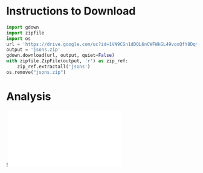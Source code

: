 # Instructions to Download
```python
import gdown
import zipfile
import os
url = 'https://drive.google.com/uc?id=1VN9CGn1dDQL6nCWFWkGL49voxQfY8Dqt'
output = 'jsons.zip'
gdown.download(url, output, quiet=False)
with zipfile.ZipFile(output, 'r') as zip_ref:
    zip_ref.extractall('jsons')
os.remove("jsons.zip")
```
# Analysis
!![](fig.html)

<div>                        <script type="text/javascript">window.PlotlyConfig = {MathJaxConfig: 'local'};</script>
        <script charset="utf-8" src="https://cdn.plot.ly/plotly-2.32.0.min.js"></script>                <div id="22af15be-d3a0-4645-84b9-53c75c586353" class="plotly-graph-div" style="height:100%; width:100%;"></div>            <script type="text/javascript">                                    window.PLOTLYENV=window.PLOTLYENV || {};                                    if (document.getElementById("22af15be-d3a0-4645-84b9-53c75c586353")) {                    Plotly.newPlot(                        "22af15be-d3a0-4645-84b9-53c75c586353",                        [{"line":{"color":"lightblue"},"marker":{"color":"lightblue"},"mode":"lines+markers","name":"Wind Capacity (MWh\u002fh)","x":["2018-12-31T00:00:00+00:00","2019-12-31T00:00:00+00:00","2020-12-31T00:00:00+00:00","2021-12-31T00:00:00+00:00","2022-12-31T00:00:00+00:00","2023-12-31T00:00:00+00:00","2024-12-31T00:00:00","2025-12-31T00:00:00","2026-12-31T00:00:00","2027-12-31T00:00:00","2028-12-31T00:00:00","2029-12-31T00:00:00","2030-12-31T00:00:00","2031-12-31T00:00:00","2032-12-31T00:00:00","2033-12-31T00:00:00","2034-12-31T00:00:00","2035-12-31T00:00:00","2036-12-31T00:00:00","2037-12-31T00:00:00","2038-12-31T00:00:00","2039-12-31T00:00:00","2040-12-31T00:00:00","2041-12-31T00:00:00","2042-12-31T00:00:00","2043-12-31T00:00:00","2044-12-31T00:00:00","2045-12-31T00:00:00"],"y":[2017.0,2017.0,2268.0,3204.0,5207.0,6715.0,8553.0,10308.5,12064.0,13819.5,15575.0,17330.5,19086.0,20841.5,22597.0,24352.5,26108.0,27863.5,29619.0,31374.5,33130.0,34885.5,36641.0,38396.5,40152.0,41907.5,43663.0,45418.5],"type":"scatter"},{"line":{"color":"darkgreen"},"marker":{"color":"lightblue"},"mode":"lines+markers","name":"Electricity Produced (MWh\u002fh)","x":["2018-12-31T00:00:00+00:00","2019-12-31T00:00:00+00:00","2020-12-31T00:00:00+00:00","2021-12-31T00:00:00+00:00","2022-12-31T00:00:00+00:00","2023-12-31T00:00:00+00:00","2024-12-31T00:00:00","2025-12-31T00:00:00","2026-12-31T00:00:00","2027-12-31T00:00:00","2028-12-31T00:00:00","2029-12-31T00:00:00","2030-12-31T00:00:00","2031-12-31T00:00:00","2032-12-31T00:00:00","2033-12-31T00:00:00","2034-12-31T00:00:00","2035-12-31T00:00:00","2036-12-31T00:00:00","2037-12-31T00:00:00","2038-12-31T00:00:00","2039-12-31T00:00:00","2040-12-31T00:00:00","2041-12-31T00:00:00","2042-12-31T00:00:00","2043-12-31T00:00:00","2044-12-31T00:00:00","2045-12-31T00:00:00"],"y":[7560.766264383861,7287.444927841488,7253.721287098949,7679.576209917192,7634.69738219881,8837.160847128984,9889.416258533283,10409.914218583843,10930.412178634395,11450.910138684954,11971.408098735514,12491.906058786066,13012.404018836625,13532.901978887185,14053.399938937737,14573.897898988296,15094.395859038856,15614.893819089408,16135.391779139967,16655.889739190527,17176.387699241077,17696.885659291638,18217.383619342196,18737.88157939275,19258.37953944331,19778.87749949387,20299.37545954442,20819.87341959498],"type":"scatter"},{"line":{"color":"orange"},"marker":{"color":"orange"},"mode":"lines+markers","name":"Electricity Consumed (MWh\u002fh)","x":["2018-12-31T00:00:00+00:00","2019-12-31T00:00:00+00:00","2020-12-31T00:00:00+00:00","2021-12-31T00:00:00+00:00","2022-12-31T00:00:00+00:00","2023-12-31T00:00:00+00:00","2024-12-31T00:00:00","2025-12-31T00:00:00","2026-12-31T00:00:00","2027-12-31T00:00:00","2028-12-31T00:00:00","2029-12-31T00:00:00","2030-12-31T00:00:00","2031-12-31T00:00:00","2032-12-31T00:00:00","2033-12-31T00:00:00","2034-12-31T00:00:00","2035-12-31T00:00:00","2036-12-31T00:00:00","2037-12-31T00:00:00","2038-12-31T00:00:00","2039-12-31T00:00:00","2040-12-31T00:00:00","2041-12-31T00:00:00","2042-12-31T00:00:00","2043-12-31T00:00:00","2044-12-31T00:00:00","2045-12-31T00:00:00"],"y":[9791.894051832402,9482.383718371837,8916.402045454546,9669.774200913242,9043.157876712328,8948.782352688357,8948.782352688357,9374.914845673517,9801.047338658676,10227.179831643836,10653.312324628996,11079.444817614156,11505.577310599316,11931.709803584476,12357.842296569635,12783.974789554795,13210.107282539955,13636.239775525115,14062.372268510275,14488.504761495435,14914.637254480594,15340.769747465754,15766.902240450914,16193.034733436074,16619.167226421232,17045.299719406394,17471.432212391555,17897.564705376713],"type":"scatter"},{"marker":{"color":"yellow"},"name":"Nuclear Production (MWh\u002fh)","opacity":0.5,"textposition":"auto","texttemplate":"%{y}","x":["2018-12-31T00:00:00+00:00","2019-12-31T00:00:00+00:00","2020-12-31T00:00:00+00:00","2021-12-31T00:00:00+00:00","2022-12-31T00:00:00+00:00","2023-12-31T00:00:00+00:00","2024-12-31T00:00:00","2025-12-31T00:00:00","2026-12-31T00:00:00","2027-12-31T00:00:00","2028-12-31T00:00:00","2029-12-31T00:00:00","2030-12-31T00:00:00","2031-12-31T00:00:00","2032-12-31T00:00:00","2033-12-31T00:00:00","2034-12-31T00:00:00","2035-12-31T00:00:00","2036-12-31T00:00:00","2037-12-31T00:00:00","2038-12-31T00:00:00","2039-12-31T00:00:00","2040-12-31T00:00:00","2041-12-31T00:00:00","2042-12-31T00:00:00","2043-12-31T00:00:00","2044-12-31T00:00:00","2045-12-31T00:00:00"],"y":[2498.7758666797645,2614.7095311841445,2540.0541487858345,2580.776165319317,2751.3736025117446,3734.013702077831,4033.0,4033.0,4033.0,4033.0,4033.0,4033.0,4033.0,4033.0,4033.0,4033.0,4033.0,4033.0,4033.0,4033.0,4033.0,4033.0,4033.0,4033.0,4033.0,4033.0,4033.0,4033.0],"type":"bar"},{"marker":{"color":"darkred"},"name":"Cogeneration Industry (MWh\u002fh)","opacity":0.5,"textposition":"auto","texttemplate":"%{y}","x":["2018-12-31T00:00:00+00:00","2019-12-31T00:00:00+00:00","2020-12-31T00:00:00+00:00","2021-12-31T00:00:00+00:00","2022-12-31T00:00:00+00:00","2023-12-31T00:00:00+00:00","2024-12-31T00:00:00","2025-12-31T00:00:00","2026-12-31T00:00:00","2027-12-31T00:00:00","2028-12-31T00:00:00","2029-12-31T00:00:00","2030-12-31T00:00:00","2031-12-31T00:00:00","2032-12-31T00:00:00","2033-12-31T00:00:00","2034-12-31T00:00:00","2035-12-31T00:00:00","2036-12-31T00:00:00","2037-12-31T00:00:00","2038-12-31T00:00:00","2039-12-31T00:00:00","2040-12-31T00:00:00","2041-12-31T00:00:00","2042-12-31T00:00:00","2043-12-31T00:00:00","2044-12-31T00:00:00","2045-12-31T00:00:00"],"y":[1440.2463200476898,1296.5322545577515,1126.4333007725752,1265.9636158208034,1105.9485517439814,1027.308674862399,1027.3086748623987,1027.3086748623987,1027.3086748623987,1027.3086748623987,1027.3086748623987,1027.3086748623987,1027.3086748623987,1027.3086748623987,1027.3086748623987,1027.3086748623987,1027.3086748623987,1027.3086748623987,1027.3086748623987,1027.3086748623987,1027.3086748623987,1027.3086748623987,1027.3086748623987,1027.3086748623987,1027.3086748623987,1027.3086748623987,1027.3086748623987,1027.3086748623987],"type":"bar"},{"marker":{"color":"red"},"name":"Cogeneration district heating (MWh\u002fh)","opacity":0.5,"textposition":"auto","texttemplate":"%{y}","x":["2018-12-31T00:00:00+00:00","2019-12-31T00:00:00+00:00","2020-12-31T00:00:00+00:00","2021-12-31T00:00:00+00:00","2022-12-31T00:00:00+00:00","2023-12-31T00:00:00+00:00","2024-12-31T00:00:00","2025-12-31T00:00:00","2026-12-31T00:00:00","2027-12-31T00:00:00","2028-12-31T00:00:00","2029-12-31T00:00:00","2030-12-31T00:00:00","2031-12-31T00:00:00","2032-12-31T00:00:00","2033-12-31T00:00:00","2034-12-31T00:00:00","2035-12-31T00:00:00","2036-12-31T00:00:00","2037-12-31T00:00:00","2038-12-31T00:00:00","2039-12-31T00:00:00","2040-12-31T00:00:00","2041-12-31T00:00:00","2042-12-31T00:00:00","2043-12-31T00:00:00","2044-12-31T00:00:00","2045-12-31T00:00:00"],"y":[1416.2584304256693,1304.4816039802947,1019.678911912254,1155.158316311028,931.9157267767545,650.946002925469,650.9460029254691,650.9460029254691,650.9460029254691,650.9460029254691,650.9460029254691,650.9460029254691,650.9460029254691,650.9460029254691,650.9460029254691,650.9460029254691,650.9460029254691,650.9460029254691,650.9460029254691,650.9460029254691,650.9460029254691,650.9460029254691,650.9460029254691,650.9460029254691,650.9460029254691,650.9460029254691,650.9460029254691,650.9460029254691],"type":"bar"},{"marker":{"color":"blue"},"name":"Hydro Production (MWh\u002fh)","opacity":0.5,"textposition":"auto","texttemplate":"%{y}","x":["2018-12-31T00:00:00+00:00","2019-12-31T00:00:00+00:00","2020-12-31T00:00:00+00:00","2021-12-31T00:00:00+00:00","2022-12-31T00:00:00+00:00","2023-12-31T00:00:00+00:00","2024-12-31T00:00:00","2025-12-31T00:00:00","2026-12-31T00:00:00","2027-12-31T00:00:00","2028-12-31T00:00:00","2029-12-31T00:00:00","2030-12-31T00:00:00","2031-12-31T00:00:00","2032-12-31T00:00:00","2033-12-31T00:00:00","2034-12-31T00:00:00","2035-12-31T00:00:00","2036-12-31T00:00:00","2037-12-31T00:00:00","2038-12-31T00:00:00","2039-12-31T00:00:00","2040-12-31T00:00:00","2041-12-31T00:00:00","2042-12-31T00:00:00","2043-12-31T00:00:00","2044-12-31T00:00:00","2045-12-31T00:00:00"],"y":[1429.3051585028843,1306.9635068149616,1639.8764253338109,1648.4830983978147,1417.9348106642924,1637.7023880801753,1526.7315807454142,1503.0245407959737,1479.317500846526,1455.6104608970854,1431.903420947645,1408.1963809981971,1384.4893410487566,1360.782301099316,1337.0752611498683,1313.3682212004278,1289.6611812509873,1265.9541413015395,1242.247101352099,1218.5400614026585,1194.8330214532107,1171.1259815037702,1147.4189415543296,1123.7119016048819,1100.0048616554413,1076.2978217060008,1052.590781756553,1028.8837418071125],"type":"bar"},{"marker":{"color":"green"},"name":"Wind Production (MWh\u002fh)","opacity":0.5,"textposition":"auto","texttemplate":"%{y}","x":["2018-12-31T00:00:00+00:00","2019-12-31T00:00:00+00:00","2020-12-31T00:00:00+00:00","2021-12-31T00:00:00+00:00","2022-12-31T00:00:00+00:00","2023-12-31T00:00:00+00:00","2024-12-31T00:00:00","2025-12-31T00:00:00","2026-12-31T00:00:00","2027-12-31T00:00:00","2028-12-31T00:00:00","2029-12-31T00:00:00","2030-12-31T00:00:00","2031-12-31T00:00:00","2032-12-31T00:00:00","2033-12-31T00:00:00","2034-12-31T00:00:00","2035-12-31T00:00:00","2036-12-31T00:00:00","2037-12-31T00:00:00","2038-12-31T00:00:00","2039-12-31T00:00:00","2040-12-31T00:00:00","2041-12-31T00:00:00","2042-12-31T00:00:00","2043-12-31T00:00:00","2044-12-31T00:00:00","2045-12-31T00:00:00"],"y":[615.2714921794725,648.0534796023312,822.6364772727272,902.2368721461187,1268.021917808219,1429.886921390811,2651.43,3195.6349999999998,3739.84,4284.045,4828.25,5372.455,5916.66,6460.865,7005.07,7549.275,8093.48,8637.685,9181.89,9726.095,10270.3,10814.505,11358.71,11902.914999999999,12447.12,12991.325,13535.53,14079.735],"type":"bar"}],                        {"template":{"data":{"histogram2dcontour":[{"type":"histogram2dcontour","colorbar":{"outlinewidth":0,"ticks":""},"colorscale":[[0.0,"#0d0887"],[0.1111111111111111,"#46039f"],[0.2222222222222222,"#7201a8"],[0.3333333333333333,"#9c179e"],[0.4444444444444444,"#bd3786"],[0.5555555555555556,"#d8576b"],[0.6666666666666666,"#ed7953"],[0.7777777777777778,"#fb9f3a"],[0.8888888888888888,"#fdca26"],[1.0,"#f0f921"]]}],"choropleth":[{"type":"choropleth","colorbar":{"outlinewidth":0,"ticks":""}}],"histogram2d":[{"type":"histogram2d","colorbar":{"outlinewidth":0,"ticks":""},"colorscale":[[0.0,"#0d0887"],[0.1111111111111111,"#46039f"],[0.2222222222222222,"#7201a8"],[0.3333333333333333,"#9c179e"],[0.4444444444444444,"#bd3786"],[0.5555555555555556,"#d8576b"],[0.6666666666666666,"#ed7953"],[0.7777777777777778,"#fb9f3a"],[0.8888888888888888,"#fdca26"],[1.0,"#f0f921"]]}],"heatmap":[{"type":"heatmap","colorbar":{"outlinewidth":0,"ticks":""},"colorscale":[[0.0,"#0d0887"],[0.1111111111111111,"#46039f"],[0.2222222222222222,"#7201a8"],[0.3333333333333333,"#9c179e"],[0.4444444444444444,"#bd3786"],[0.5555555555555556,"#d8576b"],[0.6666666666666666,"#ed7953"],[0.7777777777777778,"#fb9f3a"],[0.8888888888888888,"#fdca26"],[1.0,"#f0f921"]]}],"heatmapgl":[{"type":"heatmapgl","colorbar":{"outlinewidth":0,"ticks":""},"colorscale":[[0.0,"#0d0887"],[0.1111111111111111,"#46039f"],[0.2222222222222222,"#7201a8"],[0.3333333333333333,"#9c179e"],[0.4444444444444444,"#bd3786"],[0.5555555555555556,"#d8576b"],[0.6666666666666666,"#ed7953"],[0.7777777777777778,"#fb9f3a"],[0.8888888888888888,"#fdca26"],[1.0,"#f0f921"]]}],"contourcarpet":[{"type":"contourcarpet","colorbar":{"outlinewidth":0,"ticks":""}}],"contour":[{"type":"contour","colorbar":{"outlinewidth":0,"ticks":""},"colorscale":[[0.0,"#0d0887"],[0.1111111111111111,"#46039f"],[0.2222222222222222,"#7201a8"],[0.3333333333333333,"#9c179e"],[0.4444444444444444,"#bd3786"],[0.5555555555555556,"#d8576b"],[0.6666666666666666,"#ed7953"],[0.7777777777777778,"#fb9f3a"],[0.8888888888888888,"#fdca26"],[1.0,"#f0f921"]]}],"surface":[{"type":"surface","colorbar":{"outlinewidth":0,"ticks":""},"colorscale":[[0.0,"#0d0887"],[0.1111111111111111,"#46039f"],[0.2222222222222222,"#7201a8"],[0.3333333333333333,"#9c179e"],[0.4444444444444444,"#bd3786"],[0.5555555555555556,"#d8576b"],[0.6666666666666666,"#ed7953"],[0.7777777777777778,"#fb9f3a"],[0.8888888888888888,"#fdca26"],[1.0,"#f0f921"]]}],"mesh3d":[{"type":"mesh3d","colorbar":{"outlinewidth":0,"ticks":""}}],"scatter":[{"fillpattern":{"fillmode":"overlay","size":10,"solidity":0.2},"type":"scatter"}],"parcoords":[{"type":"parcoords","line":{"colorbar":{"outlinewidth":0,"ticks":""}}}],"scatterpolargl":[{"type":"scatterpolargl","marker":{"colorbar":{"outlinewidth":0,"ticks":""}}}],"bar":[{"error_x":{"color":"#2a3f5f"},"error_y":{"color":"#2a3f5f"},"marker":{"line":{"color":"#E5ECF6","width":0.5},"pattern":{"fillmode":"overlay","size":10,"solidity":0.2}},"type":"bar"}],"scattergeo":[{"type":"scattergeo","marker":{"colorbar":{"outlinewidth":0,"ticks":""}}}],"scatterpolar":[{"type":"scatterpolar","marker":{"colorbar":{"outlinewidth":0,"ticks":""}}}],"histogram":[{"marker":{"pattern":{"fillmode":"overlay","size":10,"solidity":0.2}},"type":"histogram"}],"scattergl":[{"type":"scattergl","marker":{"colorbar":{"outlinewidth":0,"ticks":""}}}],"scatter3d":[{"type":"scatter3d","line":{"colorbar":{"outlinewidth":0,"ticks":""}},"marker":{"colorbar":{"outlinewidth":0,"ticks":""}}}],"scattermapbox":[{"type":"scattermapbox","marker":{"colorbar":{"outlinewidth":0,"ticks":""}}}],"scatterternary":[{"type":"scatterternary","marker":{"colorbar":{"outlinewidth":0,"ticks":""}}}],"scattercarpet":[{"type":"scattercarpet","marker":{"colorbar":{"outlinewidth":0,"ticks":""}}}],"carpet":[{"aaxis":{"endlinecolor":"#2a3f5f","gridcolor":"white","linecolor":"white","minorgridcolor":"white","startlinecolor":"#2a3f5f"},"baxis":{"endlinecolor":"#2a3f5f","gridcolor":"white","linecolor":"white","minorgridcolor":"white","startlinecolor":"#2a3f5f"},"type":"carpet"}],"table":[{"cells":{"fill":{"color":"#EBF0F8"},"line":{"color":"white"}},"header":{"fill":{"color":"#C8D4E3"},"line":{"color":"white"}},"type":"table"}],"barpolar":[{"marker":{"line":{"color":"#E5ECF6","width":0.5},"pattern":{"fillmode":"overlay","size":10,"solidity":0.2}},"type":"barpolar"}],"pie":[{"automargin":true,"type":"pie"}]},"layout":{"autotypenumbers":"strict","colorway":["#636efa","#EF553B","#00cc96","#ab63fa","#FFA15A","#19d3f3","#FF6692","#B6E880","#FF97FF","#FECB52"],"font":{"color":"#2a3f5f"},"hovermode":"closest","hoverlabel":{"align":"left"},"paper_bgcolor":"white","plot_bgcolor":"#E5ECF6","polar":{"bgcolor":"#E5ECF6","angularaxis":{"gridcolor":"white","linecolor":"white","ticks":""},"radialaxis":{"gridcolor":"white","linecolor":"white","ticks":""}},"ternary":{"bgcolor":"#E5ECF6","aaxis":{"gridcolor":"white","linecolor":"white","ticks":""},"baxis":{"gridcolor":"white","linecolor":"white","ticks":""},"caxis":{"gridcolor":"white","linecolor":"white","ticks":""}},"coloraxis":{"colorbar":{"outlinewidth":0,"ticks":""}},"colorscale":{"sequential":[[0.0,"#0d0887"],[0.1111111111111111,"#46039f"],[0.2222222222222222,"#7201a8"],[0.3333333333333333,"#9c179e"],[0.4444444444444444,"#bd3786"],[0.5555555555555556,"#d8576b"],[0.6666666666666666,"#ed7953"],[0.7777777777777778,"#fb9f3a"],[0.8888888888888888,"#fdca26"],[1.0,"#f0f921"]],"sequentialminus":[[0.0,"#0d0887"],[0.1111111111111111,"#46039f"],[0.2222222222222222,"#7201a8"],[0.3333333333333333,"#9c179e"],[0.4444444444444444,"#bd3786"],[0.5555555555555556,"#d8576b"],[0.6666666666666666,"#ed7953"],[0.7777777777777778,"#fb9f3a"],[0.8888888888888888,"#fdca26"],[1.0,"#f0f921"]],"diverging":[[0,"#8e0152"],[0.1,"#c51b7d"],[0.2,"#de77ae"],[0.3,"#f1b6da"],[0.4,"#fde0ef"],[0.5,"#f7f7f7"],[0.6,"#e6f5d0"],[0.7,"#b8e186"],[0.8,"#7fbc41"],[0.9,"#4d9221"],[1,"#276419"]]},"xaxis":{"gridcolor":"white","linecolor":"white","ticks":"","title":{"standoff":15},"zerolinecolor":"white","automargin":true,"zerolinewidth":2},"yaxis":{"gridcolor":"white","linecolor":"white","ticks":"","title":{"standoff":15},"zerolinecolor":"white","automargin":true,"zerolinewidth":2},"scene":{"xaxis":{"backgroundcolor":"#E5ECF6","gridcolor":"white","linecolor":"white","showbackground":true,"ticks":"","zerolinecolor":"white","gridwidth":2},"yaxis":{"backgroundcolor":"#E5ECF6","gridcolor":"white","linecolor":"white","showbackground":true,"ticks":"","zerolinecolor":"white","gridwidth":2},"zaxis":{"backgroundcolor":"#E5ECF6","gridcolor":"white","linecolor":"white","showbackground":true,"ticks":"","zerolinecolor":"white","gridwidth":2}},"shapedefaults":{"line":{"color":"#2a3f5f"}},"annotationdefaults":{"arrowcolor":"#2a3f5f","arrowhead":0,"arrowwidth":1},"geo":{"bgcolor":"white","landcolor":"#E5ECF6","subunitcolor":"white","showland":true,"showlakes":true,"lakecolor":"white"},"title":{"x":0.05},"mapbox":{"style":"light"}}},"xaxis":{"anchor":"y","domain":[0.0,0.94],"title":{"text":"Time"},"tickmode":"array","tickvals":["2018-12-31T00:00:00+00:00","2019-12-31T00:00:00+00:00","2020-12-31T00:00:00+00:00","2021-12-31T00:00:00+00:00","2022-12-31T00:00:00+00:00","2023-12-31T00:00:00+00:00","2024-12-31T00:00:00","2025-12-31T00:00:00","2026-12-31T00:00:00","2027-12-31T00:00:00","2028-12-31T00:00:00","2029-12-31T00:00:00","2030-12-31T00:00:00","2031-12-31T00:00:00","2032-12-31T00:00:00","2033-12-31T00:00:00","2034-12-31T00:00:00","2035-12-31T00:00:00","2036-12-31T00:00:00","2037-12-31T00:00:00","2038-12-31T00:00:00","2039-12-31T00:00:00","2040-12-31T00:00:00","2041-12-31T00:00:00","2042-12-31T00:00:00","2043-12-31T00:00:00","2044-12-31T00:00:00","2045-12-31T00:00:00"],"ticktext":["2018","2019","2020","2021","2022","2023","2024","2025","2026","2027","2028","2029","2030","2031","2032","2033","2034","2035","2036","2037","2038","2039","2040","2041","2042","2043","2044","2045"]},"yaxis":{"anchor":"x","domain":[0.0,1.0],"title":{"text":"Avg Electricity (MWh\u002fh)"}},"yaxis2":{"anchor":"x","overlaying":"y","side":"right","title":{"text":"CO2 Emission factor (gCO2\u002fkWh)"}},"shapes":[{"line":{"color":"red","dash":"dash","width":3},"type":"line","x0":"2024-07-01T00:00:00","x1":"2024-07-01T00:00:00","xref":"x","y0":0,"y1":1,"yref":"paper"}],"annotations":[{"showarrow":false,"text":"Future Predictions","x":"2024-07-01T00:00:00","xref":"x","y":1,"yref":"paper","yshift":10}],"title":{"text":"Energy Production, Consumption, and CO2 Emissions Over Time"},"legend":{"title":{"text":"Legend"}},"barmode":"stack","bargap":0.15,"bargroupgap":0.1},                        {"responsive": true}                    )                };                            </script>        </div>